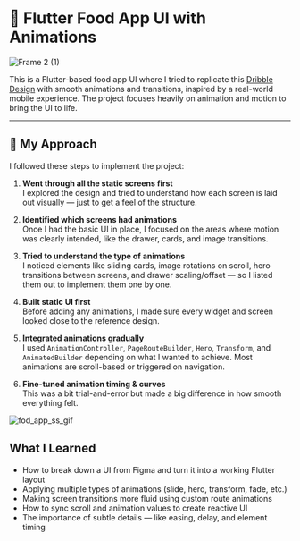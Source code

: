# 🍔 Flutter Food App UI with Animations
![Frame 2 (1)](https://github.com/user-attachments/assets/cdbf15a1-2771-4b3d-b7e0-2dab79292ad9)

This is a Flutter-based food app UI where I tried to replicate this [Dribble Design]( https://dribbble.com/shots/16648056-Food-app-UI-animation) with smooth animations and transitions, inspired by a real-world mobile experience. The project focuses heavily on animation and motion to bring the UI to life.

---

## 👣 My Approach

I followed these steps to implement the project:

1. **Went through all the static screens first**  
   I explored the design and tried to understand how each screen is laid out visually — just to get a feel of the structure.

2. **Identified which screens had animations**  
   Once I had the basic UI in place, I focused on the areas where motion was clearly intended, like the drawer, cards, and image transitions.

3. **Tried to understand the type of animations**  
   I noticed elements like sliding cards, image rotations on scroll, hero transitions between screens, and drawer scaling/offset — so I listed them out to implement them one by one.

4. **Built static UI first**  
   Before adding any animations, I made sure every widget and screen looked close to the reference design.

5. **Integrated animations gradually**  
   I used `AnimationController`, `PageRouteBuilder`, `Hero`, `Transform`, and `AnimatedBuilder` depending on what I wanted to achieve. Most animations are scroll-based or triggered on navigation.

6. **Fine-tuned animation timing & curves**  
   This was a bit trial-and-error but made a big difference in how smooth everything felt.


![fod_app_ss_gif](https://github.com/user-attachments/assets/986060e7-1c56-473e-811a-e36aae82a9eb)

##  What I Learned

- How to break down a UI from Figma and turn it into a working Flutter layout  
- Applying multiple types of animations (slide, hero, transform, fade, etc.)  
- Making screen transitions more fluid using custom route animations  
- How to sync scroll and animation values to create reactive UI  
- The importance of subtle details — like easing, delay, and element timing




